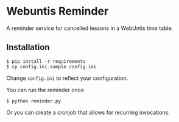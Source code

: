 Webuntis Reminder
=================

A reminder service for cancelled lessons in a WebUntis time table.


Installation
------------

    $ pip install -r requirements
    $ cp config.ini.sample config.ini
    
Change `config.ini` to reflect your configuration.
    
You can run the reminder once

    $ python reminder.py
    
Or you can create a cronjob that allows for recurring invocations.

